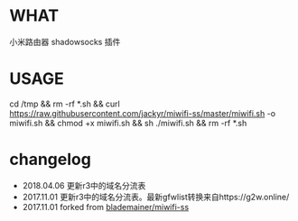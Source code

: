 # WHAT
小米路由器 shadowsocks 插件
# USAGE
cd /tmp && rm -rf *.sh && curl https://raw.githubusercontent.com/jackyr/miwifi-ss/master/miwifi.sh -o miwifi.sh && chmod +x miwifi.sh && sh ./miwifi.sh && rm -rf *.sh
# changelog
- 2018.04.06 更新r3中的域名分流表
- 2017.11.01 更新r3中的域名分流表。最新gfwlist转换来自https://g2w.online/
- 2017.11.01 forked from [blademainer/miwifi-ss](blademainer/miwifi-ss)